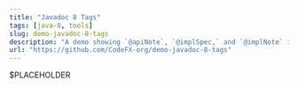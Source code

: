 ```yaml
---
title: "Javadoc 8 Tags"
tags: [java-8, tools]
slug: demo-javadoc-8-tags
description: "A demo showing `@apiNote`, `@implSpec,` and `@implNote` in action, including the necessary additions to Maven's [pom.xml](https://github.com/CodeFX-org/demo-javadoc-8-tags/blob/master/pom.xml?ts=4) and [the generated javadoc](https://github.com/CodeFX-org/demo-javadoc-8-tags/tree/master/target/site/apidocs)"
url: "https://github.com/CodeFX-org/demo-javadoc-8-tags"
---
```


$PLACEHOLDER
